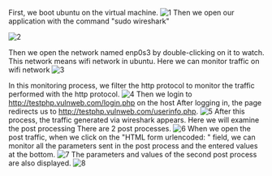 First, we boot ubuntu on the virtual machine.
![1](https://user-images.githubusercontent.com/78695812/122207944-612cfd80-ceab-11eb-8a56-f05d9c76bc0c.jpg)
Then we open our application with the command "sudo wireshark"

![2](https://user-images.githubusercontent.com/78695812/122207950-61c59400-ceab-11eb-846b-5a1f00764bf3.jpg)

Then we open the network named enp0s3 by double-clicking on it to watch. This network means wifi network in ubuntu. Here we can monitor traffic on wifi network
![3](https://user-images.githubusercontent.com/78695812/122207951-625e2a80-ceab-11eb-928f-1cb352291794.jpg)

In this monitoring process, we filter the http protocol to monitor the traffic performed with the http protocol.
![4](https://user-images.githubusercontent.com/78695812/122207952-625e2a80-ceab-11eb-94f2-248add0b3622.jpg)
Then we login to http://testphp.vulnweb.com/login.php on the host After logging in, the page redirects us to http://testphp.vulnweb.com/userinfo.php.
![5](https://user-images.githubusercontent.com/78695812/122207955-625e2a80-ceab-11eb-83ce-22c5541e7042.jpg)
After this process, the traffic generated via wireshark appears.
Here we will examine the post processing
There are 2 post processes.
![6](https://user-images.githubusercontent.com/78695812/122207957-62f6c100-ceab-11eb-870d-1c9c66c2a24e.jpg)
When we open the post traffic, when we click on the "HTML form urlencoded: " field, we can monitor all the parameters sent in the post process and the entered values at the bottom.
![7](https://user-images.githubusercontent.com/78695812/122207959-62f6c100-ceab-11eb-90de-b6a51682522f.jpg)
The parameters and values of the second post process are also displayed.
![8](https://user-images.githubusercontent.com/78695812/122207961-638f5780-ceab-11eb-8a6e-6ac6741ae722.jpg)
